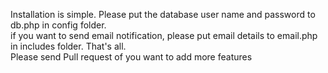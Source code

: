 Installation is simple.  Please put the database user name and password to db.php in config folder.  
if you want to send email notification, please put email details to email.php in includes folder.  That's all.  
Please send Pull request of you want to add more features
